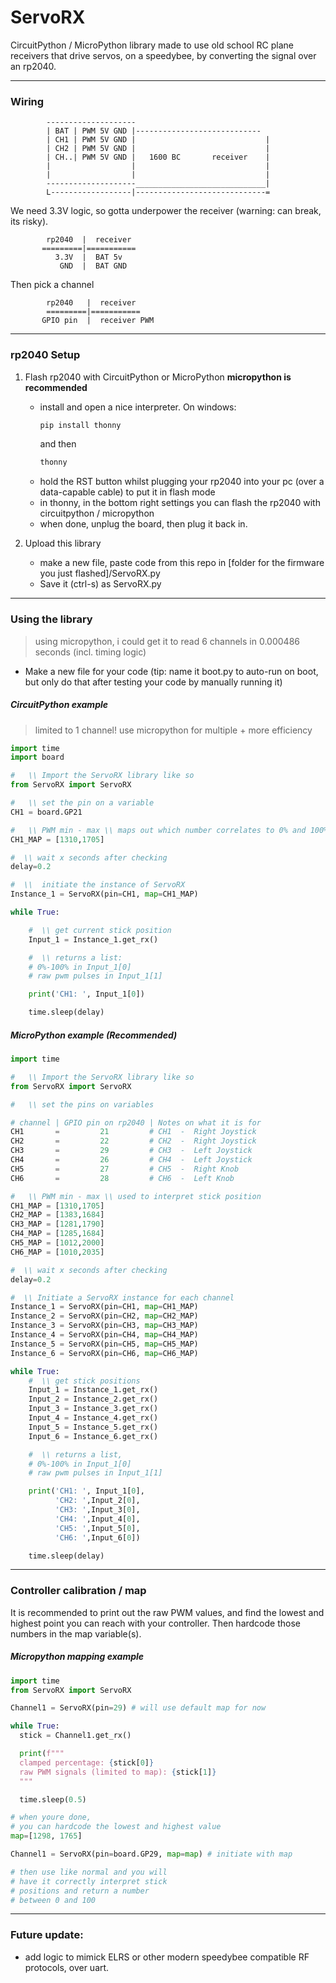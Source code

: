 # ServoRX 
CircuitPython / MicroPython library made to use old school RC plane receivers that drive servos, on a speedybee, by converting the signal over an rp2040.

---

### Wiring

            --------------------
            | BAT | PWM 5V GND |----------------------------      
            | CH1 | PWM 5V GND |                             |
            | CH2 | PWM 5V GND |                             |
            | CH..| PWM 5V GND |   1600 BC       receiver    |
            |                  |                             |
            |                  |                             |
            --------------------_____________________________|
            L------------------|-----------------------------=

              
We need 3.3V logic, so gotta underpower the receiver (warning: can break, its risky). 
            
            rp2040  |  receiver
           =========|===========
              3.3V  |  BAT 5v
               GND  |  BAT GND
        
              
Then pick a channel
            
            rp2040   |  receiver
            =========|===========
           GPIO pin  |  receiver PWM


---

### rp2040 Setup
1. Flash rp2040 with CircuitPython or MicroPython
   **micropython is recommended**
    - install and open a nice interpreter.
        On windows:
        ```bash
        pip install thonny
        ```
        and then
        ```bash
        thonny
        ```
    - hold the RST button whilst plugging your rp2040 into your pc (over a data-capable cable) to put it in flash mode
    - in thonny, in the bottom right settings you can flash the rp2040 with circuitpython / micropython
    - when done, unplug the board, then plug it back in.


3. Upload this library
   
    - make a new file, paste code from this repo in [folder for the firmware you just flashed]/ServoRX.py
    - Save it (ctrl-s) as ServoRX.py

---

### Using the library
> using micropython, i could get it to read 6 channels in 0.000486 seconds (incl. timing logic)
- Make a new file for your code (tip: name it boot.py to auto-run on boot, but only do that after testing your code by manually running it)
##### CircuitPython example
> limited to 1 channel! use micropython for multiple + more efficiency
```python
import time
import board

#   \\ Import the ServoRX library like so
from ServoRX import ServoRX

#   \\ set the pin on a variable
CH1 = board.GP21 

#   \\ PWM min - max \\ maps out which number correlates to 0% and 100% stick position
CH1_MAP = [1310,1705]

#  \\ wait x seconds after checking 
delay=0.2

#  \\  initiate the instance of ServoRX 
Instance_1 = ServoRX(pin=CH1, map=CH1_MAP)

while True:

    #  \\ get current stick position
    Input_1 = Instance_1.get_rx()

    #  \\ returns a list:
    # 0%-100% in Input_1[0] 
    # raw pwm pulses in Input_1[1]

    print('CH1: ', Input_1[0])

    time.sleep(delay)

```
##### MicroPython example (Recommended)
```python
import time

#   \\ Import the ServoRX library like so
from ServoRX import ServoRX

#   \\ set the pins on variables

# channel | GPIO pin on rp2040 | Notes on what it is for
CH1       =         21         # CH1  -  Right Joystick 
CH2       =         22         # CH2  -  Right Joystick  
CH3       =         29         # CH3  -  Left Joystick  
CH4       =         26         # CH4  -  Left Joystick  
CH5       =         27         # CH5  -  Right Knob
CH6       =         28         # CH6  -  Left Knob

#   \\ PWM min - max \\ used to interpret stick position
CH1_MAP = [1310,1705]
CH2_MAP = [1383,1684]  
CH3_MAP = [1281,1790]
CH4_MAP = [1285,1684]  
CH5_MAP = [1012,2000]
CH6_MAP = [1010,2035]

#  \\ wait x seconds after checking 
delay=0.2

#  \\ Initiate a ServoRX instance for each channel
Instance_1 = ServoRX(pin=CH1, map=CH1_MAP)
Instance_2 = ServoRX(pin=CH2, map=CH2_MAP)
Instance_3 = ServoRX(pin=CH3, map=CH3_MAP)
Instance_4 = ServoRX(pin=CH4, map=CH4_MAP)
Instance_5 = ServoRX(pin=CH5, map=CH5_MAP)
Instance_6 = ServoRX(pin=CH6, map=CH6_MAP)

while True:
    #  \\ get stick positions 
    Input_1 = Instance_1.get_rx()
    Input_2 = Instance_2.get_rx()
    Input_3 = Instance_3.get_rx()
    Input_4 = Instance_4.get_rx()
    Input_5 = Instance_5.get_rx()
    Input_6 = Instance_6.get_rx()

    #  \\ returns a list, 
    # 0%-100% in Input_1[0] 
    # raw pwm pulses in Input_1[1]

    print('CH1: ', Input_1[0],
          'CH2: ',Input_2[0],
          'CH3: ',Input_3[0],
          'CH4: ',Input_4[0],
          'CH5: ',Input_5[0],
          'CH6: ',Input_6[0])

    time.sleep(delay)

```

---

### Controller calibration / map

It is recommended to print out the raw PWM values, and find the lowest and highest point you can reach with your controller. Then hardcode those numbers in the map variable(s). 

##### Micropython mapping example
```python
import time
from ServoRX import ServoRX

Channel1 = ServoRX(pin=29) # will use default map for now

while True:
  stick = Channel1.get_rx()

  print(f"""
  clamped percentage: {stick[0]}
  raw PWM signals (limited to map): {stick[1]}
  """

  time.sleep(0.5)

# when youre done, 
# you can hardcode the lowest and highest value
map=[1298, 1765]

Channel1 = ServoRX(pin=board.GP29, map=map) # initiate with map

# then use like normal and you will 
# have it correctly interpret stick 
# positions and return a number 
# between 0 and 100


```

---

### Future update:
- add logic to mimick ELRS or other modern speedybee compatible RF protocols, over uart.
